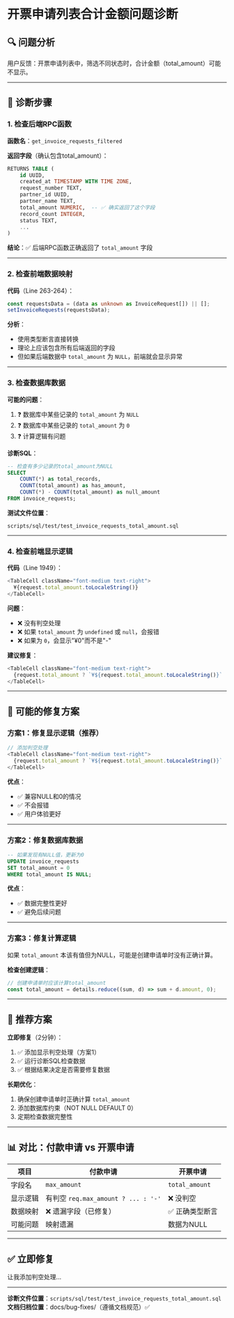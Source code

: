# 开票申请列表合计金额问题诊断

## 🔍 问题分析

用户反馈：开票申请列表中，筛选不同状态时，合计金额（total_amount）可能不显示。

---

## 🧪 诊断步骤

### 1. 检查后端RPC函数

**函数名**：`get_invoice_requests_filtered`

**返回字段**（确认包含total_amount）：
```sql
RETURNS TABLE (
    id UUID,
    created_at TIMESTAMP WITH TIME ZONE,
    request_number TEXT,
    partner_id UUID,
    partner_name TEXT,
    total_amount NUMERIC,  -- ✅ 确实返回了这个字段
    record_count INTEGER,
    status TEXT,
    ...
)
```

**结论**：✅ 后端RPC函数正确返回了 `total_amount` 字段

---

### 2. 检查前端数据映射

**代码**（Line 263-264）：
```typescript
const requestsData = (data as unknown as InvoiceRequest[]) || [];
setInvoiceRequests(requestsData);
```

**分析**：
- 使用类型断言直接转换
- 理论上应该包含所有后端返回的字段
- 但如果后端数据中 `total_amount` 为 `NULL`，前端就会显示异常

---

### 3. 检查数据库数据

**可能的问题**：
1. ❓ 数据库中某些记录的 `total_amount` 为 `NULL`
2. ❓ 数据库中某些记录的 `total_amount` 为 `0`
3. ❓ 计算逻辑有问题

**诊断SQL**：
```sql
-- 检查有多少记录的total_amount为NULL
SELECT 
    COUNT(*) as total_records,
    COUNT(total_amount) as has_amount,
    COUNT(*) - COUNT(total_amount) as null_amount
FROM invoice_requests;
```

**测试文件位置**：
```
scripts/sql/test/test_invoice_requests_total_amount.sql
```

---

### 4. 检查前端显示逻辑

**代码**（Line 1949）：
```typescript
<TableCell className="font-medium text-right">
  ¥{request.total_amount.toLocaleString()}
</TableCell>
```

**问题**：
- ❌ 没有判空处理
- ❌ 如果 `total_amount` 为 `undefined` 或 `null`，会报错
- ❌ 如果为 `0`，会显示"¥0"而不是"-"

**建议修复**：
```typescript
<TableCell className="font-medium text-right">
  {request.total_amount ? `¥${request.total_amount.toLocaleString()}` : '-'}
</TableCell>
```

---

## 🔧 可能的修复方案

### 方案1：修复显示逻辑（推荐）

```typescript
// 添加判空处理
<TableCell className="font-medium text-right">
  {request.total_amount ? `¥${request.total_amount.toLocaleString()}` : '-'}
</TableCell>
```

**优点**：
- ✅ 兼容NULL和0的情况
- ✅ 不会报错
- ✅ 用户体验更好

---

### 方案2：修复数据库数据

```sql
-- 如果发现有NULL值，更新为0
UPDATE invoice_requests
SET total_amount = 0
WHERE total_amount IS NULL;
```

**优点**：
- ✅ 数据完整性更好
- ✅ 避免后续问题

---

### 方案3：修复计算逻辑

如果 `total_amount` 本该有值但为NULL，可能是创建申请单时没有正确计算。

**检查创建逻辑**：
```typescript
// 创建申请单时应该计算total_amount
const total_amount = details.reduce((sum, d) => sum + d.amount, 0);
```

---

## 🎯 推荐方案

**立即修复**（2分钟）：
1. ✅ 添加显示判空处理（方案1）
2. ✅ 运行诊断SQL检查数据
3. ✅ 根据结果决定是否需要修复数据

**长期优化**：
1. 确保创建申请单时正确计算 `total_amount`
2. 添加数据库约束（NOT NULL DEFAULT 0）
3. 定期检查数据完整性

---

## 📊 对比：付款申请 vs 开票申请

| 项目 | 付款申请 | 开票申请 |
|------|---------|---------|
| 字段名 | `max_amount` | `total_amount` |
| 显示逻辑 | 有判空 `req.max_amount ? ... : '-'` | ❌ 没判空 |
| 数据映射 | ❌ 遗漏字段（已修复） | ✅ 正确类型断言 |
| 可能问题 | 映射遗漏 | 数据为NULL |

---

## ✅ 立即修复

让我添加判空处理...

---

**诊断文件位置**：`scripts/sql/test/test_invoice_requests_total_amount.sql`  
**文档归档位置**：docs/bug-fixes/（遵循文档规范）✅


